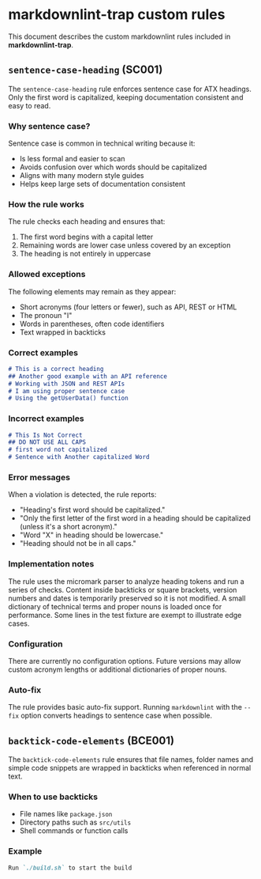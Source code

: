 <!-- markdownlint-disable-next-line sentence-case-heading -->
# markdownlint-trap custom rules

This document describes the custom markdownlint rules included in **markdownlint-trap**.

## `sentence-case-heading` (SC001)

The `sentence-case-heading` rule enforces sentence case for ATX headings. Only the first word is capitalized, keeping documentation consistent and easy to read.

### Why sentence case?

Sentence case is common in technical writing because it:

- Is less formal and easier to scan
- Avoids confusion over which words should be capitalized
- Aligns with many modern style guides
- Helps keep large sets of documentation consistent

### How the rule works

The rule checks each heading and ensures that:

1. The first word begins with a capital letter
2. Remaining words are lower case unless covered by an exception
3. The heading is not entirely in uppercase

### Allowed exceptions

The following elements may remain as they appear:

- Short acronyms (four letters or fewer), such as API, REST or HTML
- The pronoun "I"
- Words in parentheses, often code identifiers
- Text wrapped in backticks

### Correct examples

```markdown
# This is a correct heading
## Another good example with an API reference
# Working with JSON and REST APIs
# I am using proper sentence case
# Using the getUserData() function
```

### Incorrect examples

```markdown
# This Is Not Correct
## DO NOT USE ALL CAPS
# first word not capitalized
# Sentence with Another capitalized Word
```

### Error messages

When a violation is detected, the rule reports:

- "Heading's first word should be capitalized."
- "Only the first letter of the first word in a heading should be capitalized (unless it's a short acronym)."
- "Word \"X\" in heading should be lowercase."
- "Heading should not be in all caps."

### Implementation notes

The rule uses the micromark parser to analyze heading tokens and run a series of checks. Content inside backticks or square brackets, version numbers and dates is temporarily preserved so it is not modified. A small dictionary of technical terms and proper nouns is loaded once for performance. Some lines in the test fixture are exempt to illustrate edge cases.

### Configuration

There are currently no configuration options. Future versions may allow custom acronym lengths or additional dictionaries of proper nouns.

### Auto-fix

The rule provides basic auto-fix support. Running `markdownlint` with the `--fix` option converts headings to sentence case when possible.

## `backtick-code-elements` (BCE001)

The `backtick-code-elements` rule ensures that file names, folder names and simple code snippets are wrapped in backticks when referenced in normal text.

### When to use backticks

- File names like `package.json`
- Directory paths such as `src/utils`
- Shell commands or function calls

### Example

```markdown
Run `./build.sh` to start the build
```
